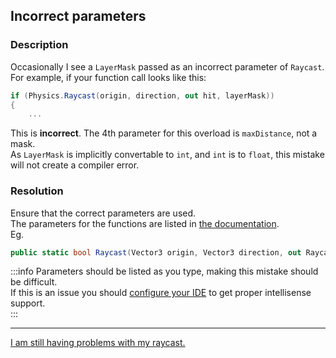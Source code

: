 ## Incorrect parameters
### Description
Occasionally I see a `LayerMask` passed as an incorrect parameter of `Raycast`.  
For example, if your function call looks like this:  
```csharp
if (Physics.Raycast(origin, direction, out hit, layerMask))
{
    ...
```
This is **incorrect**. The 4th parameter for this overload is `maxDistance`, not a mask.  
As `LayerMask` is implicitly convertable to `int`, and `int` is to `float`, this mistake will not create a compiler error.  

### Resolution
Ensure that the correct parameters are used.  
The parameters for the functions are listed in [the documentation](https://docs.unity3d.com/ScriptReference/Physics.Raycast.html).  
Eg.  
```csharp
public static bool Raycast(Vector3 origin, Vector3 direction, out RaycastHit hitInfo, float maxDistance, int layerMask, QueryTriggerInteraction queryTriggerInteraction);
```

:::info
Parameters should be listed as you type, making this mistake should be difficult.  
If this is an issue you should [configure your IDE](../IDE%20Configuration.md) to get proper intellisense support.  
:::  

---

[I am still having problems with my raycast.](Visual%20Debugging.md)